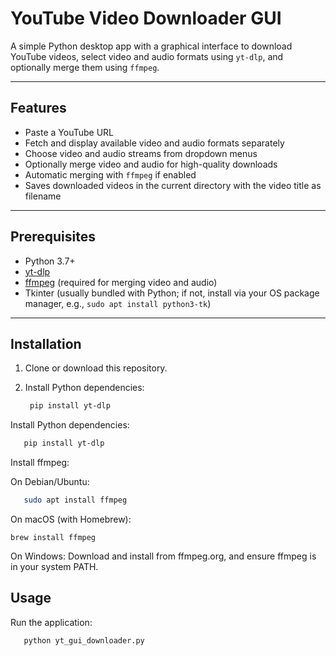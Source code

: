 # YouTube Video Downloader GUI

A simple Python desktop app with a graphical interface to download YouTube videos, select video and audio formats using `yt-dlp`, and optionally merge them using `ffmpeg`.

---

## Features

- Paste a YouTube URL
- Fetch and display available video and audio formats separately
- Choose video and audio streams from dropdown menus
- Optionally merge video and audio for high-quality downloads
- Automatic merging with `ffmpeg` if enabled
- Saves downloaded videos in the current directory with the video title as filename

---

## Prerequisites

- Python 3.7+
- [yt-dlp](https://github.com/yt-dlp/yt-dlp)
- [ffmpeg](https://ffmpeg.org/) (required for merging video and audio)
- Tkinter (usually bundled with Python; if not, install via your OS package manager, e.g., `sudo apt install python3-tk`)

---

## Installation

1. Clone or download this repository.

2. Install Python dependencies:

   ```bash
    pip install yt-dlp
   ```

Install Python dependencies:
   ```bash
      pip install yt-dlp
   ```

Install ffmpeg:

On Debian/Ubuntu:

   ```bash
      sudo apt install ffmpeg
   ```
On macOS (with Homebrew):

    brew install ffmpeg

On Windows:
    Download and install from ffmpeg.org, and ensure ffmpeg is in your system PATH.


## Usage

Run the application:

   ```bash
      python yt_gui_downloader.py
   ```
